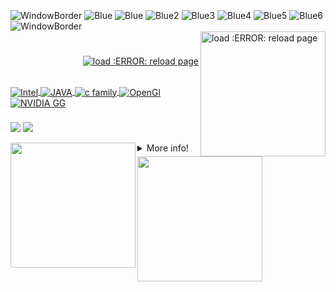 
<div style="display: inline_block"><br>
    <img align="center" alt="WindowBorder"  src="https://img.shields.io/badge/=⠀⠀⠀File⠀⠀⠀⠀Edit⠀⠀⠀⠀Search⠀⠀⠀⠀Run⠀⠀⠀⠀Compile⠀⠀⠀⠀Debug⠀⠀⠀⠀⠀Project⠀⠀⠀⠀Options⠀⠀⠀Window⠀⠀⠀⠀⠀⠀⠀⠀⠀⠀⠀⠀⠀⠀⠀⠀⠀Help⠀⠀⠀⠀⠀⠀⠀⠀⠀⠀⠀⠀⠀⠀⠀⠀⠀⠀⠀⠀⠀⠀⠀⠀⠀⠀⠀⠀⠀⠀⠀⠀⠀⠀⠀⠀⠀-0000B1?style=social&logo=&logoColor=white">
    <img align="center" alt="Blue"  src="https://img.shields.io/badge/┏═════════════════════════════════════════════════\Phikill\Readme.md═══════════════════════════════════════════════════┓-0000B1?style=for-the-badge&logo=&logoColor=white">
        <img align="center" alt="Blue"  src="https://img.shields.io/badge/1|⠀//include <Readme.io>⠀⠀⠀⠀⠀⠀⠀⠀⠀⠀⠀⠀⠀⠀⠀⠀⠀⠀⠀⠀⠀⠀⠀⠀⠀⠀⠀⠀⠀⠀⠀⠀⠀⠀⠀⠀⠀⠀⠀⠀⠀⠀⠀⠀⠀⠀⠀⠀⠀⠀⠀⠀⠀⠀⠀⠀⠀⠀⠀⠀⠀⠀⠀⠀⠀⠀⠀⠀⠀⠀⠀⠀⠀⠀⠀⠀⠀⠀⠀⠀⠀⠀⠀⠀⠀⠀⠀⠀⠀⠀⠀⠀⠀⠀⠀⠀⠀⠀▲-0000B1?style=for-the-badge&logo=&logoColor=white">
    <img align="center" alt="Blue2"  src="https://img.shields.io/badge/2|⠀//include <Phikill.h>⠀⠀⠀⠀⠀⠀⠀⠀⠀⠀⠀⠀⠀⠀⠀⠀⠀⠀⠀⠀⠀⠀⠀⠀⠀⠀⠀⠀⠀⠀⠀⠀⠀⠀⠀⠀⠀⠀⠀⠀⠀⠀⠀⠀⠀⠀⠀⠀⠀⠀⠀⠀⠀⠀⠀⠀⠀⠀⠀⠀⠀⠀⠀⠀⠀⠀⠀⠀⠀⠀⠀⠀⠀⠀⠀⠀⠀⠀⠀⠀⠀⠀⠀⠀⠀⠀⠀⠀⠀⠀⠀⠀⠀⠀⠀⠀⠀┇┇-0000B1?style=for-the-badge&logo=&logoColor=white">
        <img align="center" alt="Blue3"  src="https://img.shields.io/badge/3|⠀⠀⠀⠀⠀⠀⠀⠀⠀⠀⠀⠀⠀⠀⠀⠀⠀⠀⠀⠀⠀⠀⠀⠀⠀⠀⠀⠀⠀⠀⠀⠀⠀⠀⠀⠀⠀⠀⠀⠀⠀⠀⠀⠀⠀⠀⠀⠀⠀⠀⠀⠀⠀⠀⠀⠀⠀⠀⠀⠀⠀⠀⠀⠀⠀⠀⠀⠀⠀⠀⠀⠀⠀⠀⠀⠀⠀⠀⠀⠀⠀⠀⠀⠀⠀⠀⠀⠀⠀⠀⠀⠀⠀⠀⠀⠀⠀⠀⠀⠀⠀⠀⠀⠀⠀⠀⠀⠀⠀⠀⠀⠀⠀⠀⠀⠀⠀⠀⠀⠀⠀⠀⠀⠀┇┇-0000B1?style=for-the-badge&logo=&logoColor=white">
            <img align="center" alt="Blue4"  src="https://img.shields.io/badge/4|⠀⠀⠀⠀⠀⠀⠀⠀⠀⠀⠀⠀⠀⠀⠀⠀⠀⠀⠀⠀⠀⠀⠀⠀⠀⠀⠀⠀⠀⠀⠀⠀⠀⠀⠀⠀⠀⠀⠀⠀⠀⠀⠀⠀⠀⠀⠀⠀⠀⠀⠀⠀⠀⠀⠀⠀⠀⠀⠀⠀⠀⠀⠀⠀⠀⠀⠀⠀⠀⠀⠀⠀⠀⠀⠀⠀⠀⠀⠀⠀⠀⠀⠀⠀⠀⠀⠀⠀⠀⠀⠀⠀⠀⠀⠀⠀⠀⠀⠀⠀⠀⠀⠀⠀⠀⠀⠀⠀⠀⠀⠀⠀⠀⠀⠀⠀⠀⠀⠀⠀⠀⠀⠀⠀┇┇-0000B1?style=for-the-badge&logo=&logoColor=white">
            <img align="center" alt="Blue5"  src="https://img.shields.io/badge/5|⠀⠀⠀⠀⠀⠀⠀⠀⠀⠀⠀Ola pegue o que necessitar⠀⠀⠀⠀⠀⠀⠀⠀⠀⠀⠀⠀⠀⠀⠀⠀⠀⠀⠀⠀⠀⠀⠀⠀⠀⠀⠀⠀⠀⠀⠀⠀⠀⠀⠀⠀⠀⠀⠀⠀⠀⠀⠀⠀⠀⠀⠀⠀⠀⠀⠀⠀⠀⠀⠀⠀⠀⠀⠀⠀⠀⠀⠀⠀⠀⠀⠀⠀⠀⠀⠀⠀⠀⠀⠀⠀⠀⠀⠀⠀⠀⠀⠀⠀⠀⠀⠀⠀⠀⠀⠀⠀⠀⠀⠀⠀⠀⠀⠀⠀┇┇-0000B1?style=for-the-badge&logo=&logoColor=white">
                <img align="center" alt="Blue6"  src="https://img.shields.io/badge/6|⠀⠀⠀⠀⠀⠀⠀⠀⠀ ⠀⠀⠀⠀⠀⠀⠀⠀⠀⠀⠀⠀⠀⠀⠀⠀⠀⠀⠀⠀⠀⠀⠀⠀⠀⠀⠀⠀⠀⠀⠀⠀⠀⠀⠀⠀⠀⠀⠀⠀⠀⠀⠀⠀⠀⠀⠀⠀⠀⠀⠀⠀⠀⠀⠀⠀⠀⠀⠀⠀⠀⠀⠀⠀⠀⠀⠀⠀⠀⠀⠀⠀⠀⠀⠀⠀⠀            ⠀⠀⠀⠀⠀⠀⠀⠀      ⠀⠀⠀⠀⠀⠀⠀⠀⠀⠀⠀⠀⠀⠀⠀⠀▼-0000B1?style=for-the-badge&logo=&logoColor=white">
    <img align="center" alt="WindowBorder"  src="https://img.shields.io/badge/F1⠀Help⠀⠀⠀F2⠀Save⠀⠀⠀F3⠀Open⠀⠀⠀Alt+F9⠀Compile⠀⠀⠀F9⠀Make⠀⠀⠀F10⠀Menu⠀⠀⠀⠀⠀⠀⠀⠀⠀⠀⠀⠀⠀⠀⠀⠀⠀⠀⠀⠀⠀⠀⠀⠀⠀⠀⠀⠀⠀⠀⠀⠀⠀⠀⠀⠀⠀⠀⠀⠀⠀⠀⠀⠀⠀⠀⠀⠀⠀⠀⠀⠀⠀⠀⠀⠀⠀⠀⠀⠀⠀⠀⠀⠀⠀⠀⠀⠀⠀⠀⠀⠀⠀⠀-0000B1?style=social&logo=&logoColor=white">
</div>

  <img src="https://brandslogos.com/wp-content/uploads/images/large/java-logo-1.png" min-width="200px" max-width="200px" width="200px" align="right" alt="load :ERROR: reload page">
<h1 align="center"></h1></img>

  <a href="https://github.com/phikill">
    <p align="right"> <img src="https://komarev.com/ghpvc/?username=phikill&color=red" alt="load :ERROR: reload page" /> </p>
</div>

<div style="display: inline_block"><br>
    <img align="center" alt="Intel"  src="https://img.shields.io/badge/___process___-0000B1?style=for-the-badge&logo=intel&logoColor=white">
    <img align="center" alt="JAVA"   src="https://img.shields.io/badge/Java-%239005?style=for-the-badge&logo=java&logoColor=white">
    <img align="center" alt="c family"  src="https://img.shields.io/badge/c/C++_CSharp_-1592B6?style=for-the-badge&logo=&logoColor=white">
    <img align="center" alt="OpenGl"    src="https://img.shields.io/badge/LWJGL-1572B6?style=for-the-badge&logo=opengl&logoColor=white">
    <img align="center" alt="NVIDIA GG" src="https://img.shields.io/badge/NV_graphics-0000g0?style=for-the-badge&logo=nvidia&logoColor=white"
         
</div>
  
  
### 
</div> 
      <a href="https://www.youtube.com/channel/UCtckcybjk1hnbk_ENMR0pvw" target="_blank"><img src="https://img.shields.io/badge/YouTube-%239005?style=for-the-badge&logo=youtube&logoColor=white" target="_blank"></a>
  <a href="https://steamcommunity.com/id/Phikill/" target="_blank"><img src="https://img.shields.io/badge/-STEAM-%23000?style=for-the-badge&logo=STEAM&logoColor=white" target="_blank"></a>
  
 [//]: [![stats](https://bad-apple-github-readme.vercel.app/api?show_bg=1&username=phikill&theme=tokyonight)] 
  
  
 <img 
       align="left"
height="200em" src="http://github-readme-streak-stats.herokuapp.com?user=phikill&theme=midnight-purple&hide_border=true&date_format=j%2Fn%5B%2FY%5D&locale=pt-br&border=DD2727&background=000000&stroke=DD2727&ring=FF0000&fire=DD2727&currStreakNum=DD2727&sideNums=DD2727&currStreakLabel=DD2727"/>
 <img 
       align="left"
height="200em" src="https://bad-apple-github-readme.vercel.app/api/top-langs/?show_bg=1&username=phikill&langs_count=20&theme=dark"/>  

  
  
</div>
  <details>
  <summary>More info!  </summary>

   # Info.  
  *|  
  *|  
  *|  
  * 1. eu sou um iniciante 
   * 2. Eu não sei muito. 
     * Eu quero ser um programador de jogos  
     * Linguagens de programação nos estudos!...  
     - [x]  JAVA  
     - [x] DOS Language  
     - [ ] C#  
     - [ ] C/C++  
     - [ ] Intel Assembly  
   
    
     _______            _   _   __   _   _       _
                   
                                ██████╗  ██╗  ██╗ ██╗ ██╗  ██╗ ██╗ ██╗     ██╗                         
                                ██╔══██╗ ██║  ██║ ██║ ██║ ██╔╝ ██║ ██║     ██║                         
                                ██████╔╝ ███████║ ██║ █████╔╝  ██║ ██║     ██║                         
                                ██╔═══╝  ██╔══██║ ██║ ██╔═██╗  ██║ ██║     ██║                          
                                ██║      ██║  ██║ ██║ ██║  ██╗ ██║ ███████╗███████╗             
                                ╚═╝      ╚═╝  ╚═╝ ╚═╝ ╚═╝  ╚═╝ ╚═╝ ╚══════╝╚══════╝           
  
simple ASCII art
============   
    
    
  
  #### Future Projects.
  #  PARA POTATO PC'S
     * V PROJETOS V
     * | Build Inspencer Game Engine |
     * | Bloody Ants Z | 
     * | FB-I AM |
     * | Passnasty fantasy |
     * |  MAY JX   JAVA OS |
 ----
    
  [BUILD INSPENCER](https://github.com/NikuraCorp/build-inspencer-Engine)
</details>
  
   [//]:https://media1.giphy.com/media/OLHoXQgCVSWnfaVgXZ/giphy.gif?cid=790b7611ce304b6e091d2b9cbff0cbb2ce49419f81178279&rid=giphy.gif&ct=s
  
